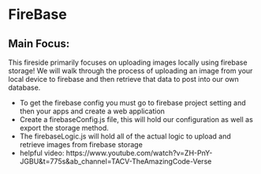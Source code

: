 

# FireBase

## Main Focus:
<p> This fireside primarily focuses on uploading images locally using firebase storage! We will walk through the process of uploading an image from your local device to firebase and then retrieve that data to post into our own database. </p>

<ul>
<li> To get the firebase config you must go to firebase project setting and then your apps and create a web application
</li>
<li> Create a firebaseConfig.js file, this will hold our configuration as well as export the storage method.
</li>
<li>The firebaseLogic.js will hold all of the actual logic to upload and retrieve images from firebase storage
</li>
<li> helpful video: https://www.youtube.com/watch?v=ZH-PnY-JGBU&t=775s&ab_channel=TACV-TheAmazingCode-Verse 
</li>
</ul>